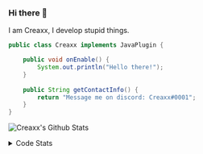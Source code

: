 ### Hi there 👋

I am Creaxx, I develop stupid things. 

```java
public class Creaxx implements JavaPlugin {

    public void onEnable() {
        System.out.println("Hello there!");
    }
    
    public String getContactInfo() {
        return "Message me on discord: Creaxx#0001";
    }
}
```

![Creaxx's Github Stats](https://github-readme-stats.vercel.app/api?username=CreaxxOG&show_icons=true&theme=dark&count_private=true)

<details>
  <summary>Code Stats</summary>

<!--START_SECTION:waka-->
![Code Time](http://img.shields.io/badge/Code%20Time-1%2C362%20hrs%2040%20mins-blue)

![Lines of code](https://img.shields.io/badge/From%20Hello%20World%20I%27ve%20Written-595.2%20thousand%20lines%20of%20code-blue)

**🐱 My GitHub Data** 

> 📦 66.4 kB Used in GitHub's Storage 
 > 
> 🏆 1,990 Contributions in the Year 2023
 > 
> 🚫 Not Opted to Hire
 > 
> 📜 4 Public Repositories 
 > 
> 🔑 2 Private Repositories 
 > 
**I'm a Night 🦉** 

```text
🌞 Morning                306 commits         ██░░░░░░░░░░░░░░░░░░░░░░░   06.88 % 
🌆 Daytime                1887 commits        ███████████░░░░░░░░░░░░░░   42.45 % 
🌃 Evening                2174 commits        ████████████░░░░░░░░░░░░░   48.91 % 
🌙 Night                  78 commits          ░░░░░░░░░░░░░░░░░░░░░░░░░   01.75 % 
```
📅 **I'm Most Productive on Saturday** 

```text
Monday                   553 commits         ███░░░░░░░░░░░░░░░░░░░░░░   12.44 % 
Tuesday                  616 commits         ███░░░░░░░░░░░░░░░░░░░░░░   13.86 % 
Wednesday                622 commits         ███░░░░░░░░░░░░░░░░░░░░░░   13.99 % 
Thursday                 673 commits         ████░░░░░░░░░░░░░░░░░░░░░   15.14 % 
Friday                   418 commits         ██░░░░░░░░░░░░░░░░░░░░░░░   09.40 % 
Saturday                 796 commits         ████░░░░░░░░░░░░░░░░░░░░░   17.91 % 
Sunday                   767 commits         ████░░░░░░░░░░░░░░░░░░░░░   17.26 % 
```


📊 **This Week I Spent My Time On** 

```text
💬 Programming Languages: 
Java                     18 hrs              ███████████████████████░░   93.34 % 
XML                      33 mins             █░░░░░░░░░░░░░░░░░░░░░░░░   02.94 % 
Kotlin                   17 mins             ░░░░░░░░░░░░░░░░░░░░░░░░░   01.54 % 
GitIgnore file           15 mins             ░░░░░░░░░░░░░░░░░░░░░░░░░   01.36 % 
HTML                     7 mins              ░░░░░░░░░░░░░░░░░░░░░░░░░   00.66 % 

🔥 Editors: 
IntelliJ                 19 hrs 17 mins      █████████████████████████   100.00 % 
```

**I Mostly Code in Java** 

```text
Java                     56 repos            ███████████████████░░░░░░   75.68 % 
Kotlin                   10 repos            ███░░░░░░░░░░░░░░░░░░░░░░   13.51 % 
CSS                      2 repos             █░░░░░░░░░░░░░░░░░░░░░░░░   02.70 % 
JavaScript               2 repos             █░░░░░░░░░░░░░░░░░░░░░░░░   02.70 % 
EJS                      1 repo              ░░░░░░░░░░░░░░░░░░░░░░░░░   01.35 % 
```




 Last Updated on 23/06/2023 12:40:25 UTC
<!--END_SECTION:waka-->
</details>
